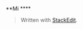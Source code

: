 
**Mi ****



> Written with [StackEdit](https://stackedit.io/).
<!--stackedit_data:
eyJoaXN0b3J5IjpbNDEwOTgzMTAwLC00NTQ5MjE1OCwxMzAwMz
k5NDU4LC01OTQ2MTgwMDhdfQ==
-->